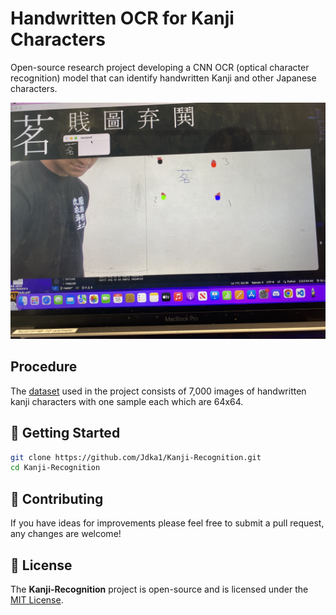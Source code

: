 # Handwritten OCR for Kanji Characters

Open-source research project developing a CNN OCR (optical character recognition) model that can identify handwritten Kanji and other Japanese characters.

![Live use](IMG_4295.JPG)


## Procedure

The [dataset](https://github.com/KanjiVG/kanjivg/releases) used in the project consists of 7,000 images of handwritten kanji characters with one sample each which are 64x64.

## 🚀 Getting Started

```sh
git clone https://github.com/Jdka1/Kanji-Recognition.git
cd Kanji-Recognition
```

## 🤝 Contributing

If you have ideas for improvements please feel free to submit a pull request, any changes are welcome!

## 📜 License

The **Kanji-Recognition** project is open-source and is licensed under the [MIT License](https://github.com/Jdka1/Kanji-Recognition/blob/main/LICENSE).
